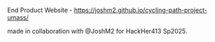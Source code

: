 End Product Website - https://joshm2.github.io/cycling-path-project-umass/

made in collaboration with @JoshM2 for HackHer413 Sp2025.
